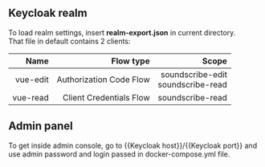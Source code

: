 ## Keycloak realm
To load realm settings, insert **realm-export.json** in current directory.  
That file in default contains 2 clients:

|Name|Flow type|Scope|
|--:|--:|--:|
|vue-edit|Authorization Code Flow|soundscribe-edit  <br />soundscribe-read|
|vue-read|Client Credentials Flow|soundscribe-read|

## Admin panel
To get inside admin console, go to {{Keycloak host}}/{{Keycloak port}}
and use admin password and login passed in docker-compose.yml file.
